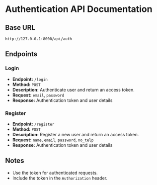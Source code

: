 # Authentication API Documentation

## Base URL
```
http://127.0.0.1:8000/api/auth
```

## Endpoints

### Login
- **Endpoint:** `/login`
- **Method:** `POST`
- **Description:** Authenticate user and return an access token.
- **Request:** `email`, `password`
- **Response:** Authentication token and user details

### Register
- **Endpoint:** `/register`
- **Method:** `POST`
- **Description:** Register a new user and return an access token.
- **Request:** `name`, `email`, `password`, `no_telp`
- **Response:** Authentication token and user details

## Notes
- Use the token for authenticated requests.
- Include the token in the `Authorization` header.

